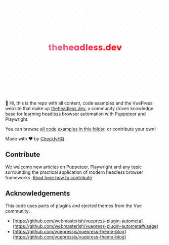 <p align="center">
  <img src="./hd.png" />
</p>

🖖 Hi, this is the repo with all content, code examples and the VuePress website that make up [theheadless.dev](https://theheadless.dev), a community driven knowledge base for learning headless browser automation with Puppeteer and Playwright.

You can browse [all code examples in this folder](https://github.com/checkly/theheadless.dev/tree/master/blog/snippets), or contribute your own!

Made with ♥️ by [ChecklyHQ](https://www.checklyhq.com?utm_source=headlessdevgithub)

## Contribute

We welcome new articles on Puppeteer, Playwright and any topic surrounding the practical application of modern headless browser
frameworks. [Read here how to contribute](CONTRIBUTING.md)

## Acknowledgements

This code uses parts of plugins and ejected themes from the Vue community:
- [https://github.com/webmasterish/vuepress-plugin-autometa](https://github.com/webmasterish/vuepress-plugin-autometa#usage)
- [https://github.com/vuepressjs/vuepress-theme-blog](https://github.com/vuepressjs/vuepress-theme-blog)

